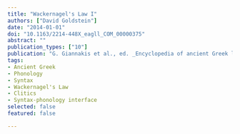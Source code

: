 ```yaml
---
title: "Wackernagel's Law I"
authors: ["David Goldstein"]
date: "2014-01-01"
doi: "10.1163/2214-448X_eagll_COM_00000375"
abstract: ""
publication_types: ["10"]
publication: "G. Giannakis et al., ed. _Encyclopedia of ancient Greek language and linguistics_, vol. 3:508–513. Leiden: Brill"
tags:
- Ancient Greek
- Phonology
- Syntax
- Wackernagel's Law
- Clitics
- Syntax-phonology interface
selected: false
featured: false

---
```

